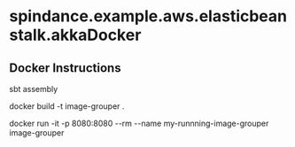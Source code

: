 # spindance.example.aws.elasticbeanstalk.akkaDocker


## Docker Instructions
sbt assembly

docker build -t image-grouper .

docker run -it -p 8080:8080 --rm --name my-runnning-image-grouper image-grouper
